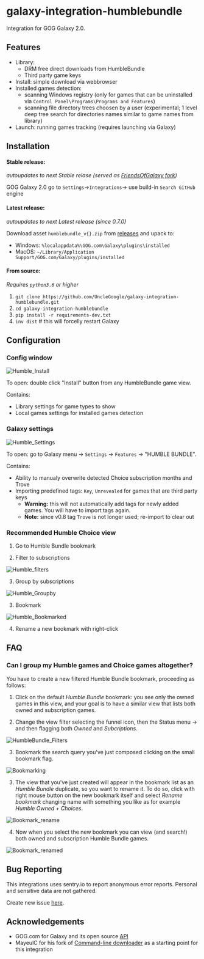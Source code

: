 # galaxy-integration-humblebundle

Integration for GOG Galaxy 2.0.

## Features

* Library:
    * DRM free direct downloads from HumbleBundle
    * Third party game keys
* Install: simple download via webbrowser
* Installed games detection:
    * scanning Windows registry (only for games that can be uninstalled via `Control Panel\Programs\Programs and Features`)
    * scanning file directory trees choosen by a user (experimental; 1 level deep tree search for directories names similar to game names from library)
* Launch: running games tracking (requires launching via Galaxy)

## Installation

#### Stable release:
_autoupdates to next Stable relase (served as [FriendsOfGalaxy fork][5])_

GOG Galaxy 2.0 go to `Settings`->`Integrations`-> use build-in `Search GitHub` engine

#### Latest release:
_autoupdates to next Latest release (since 0.7.0)_

Download asset `humblebundle_v{}.zip` from [releases][1] and upack to:
- Windows: `%localappdata%\GOG.com\Galaxy\plugins\installed`
- MacOS: `~/Library/Application Support/GOG.com/Galaxy/plugins/installed`

#### From source:
_Requires `python3.6` or higher_

1. `git clone https://github.com/UncleGoogle/galaxy-integration-humblebundle.git`
2. `cd galaxy-integration-humblebundle`
3. `pip install -r requirements-dev.txt`
4. `inv dist`  # this will forcelly restart Galaxy

## Configuration

### Config window

![Humble_Install](https://user-images.githubusercontent.com/12197825/107127801-df9fe000-68b8-11eb-9d20-80d32be7a062.gif)

To open: double click "Install" button from any HumbleBundle game view.

Contains:
- Library settings for game types to show
- Local games settings for installed games detection

### Galaxy settings

![Humble_Settings](https://user-images.githubusercontent.com/12197825/107127798-de6eb300-68b8-11eb-8f3e-ac62d2fdbaf2.png)

To open: go to Galaxy menu -> `Settings` -> `Features` -> "HUMBLE BUNDLE".

Contains:
- Ability to manualy overwrite detected Choice subscription months and Trove
- Importing predefined tags: `Key`, `Unrevealed` for games that are third party keys
  - **Warning:** this will not automatically add tags for newly added games. You will have to import tags again.
  - **Note:** since v0.8 tag `Trove` is not longer used; re-import to clear out

### Recommended Humble Choice view

1. Go to Humble Bundle bookmark

2. Filter to subscriptions

![Humble_filters](https://user-images.githubusercontent.com/12197825/107127796-dca4ef80-68b8-11eb-82a0-d3c23484ee60.png)

3. Group by subscriptions

![Humble_Groupby](https://user-images.githubusercontent.com/12197825/107127803-e0d10d00-68b8-11eb-9f1e-cb476112bf7f.png)

3. Bookmark

![Humble_Bookmarked](https://user-images.githubusercontent.com/12197825/107127806-e2023a00-68b8-11eb-8607-6f6c0647977d.png)

4. Rename a new bookmark with right-click

## FAQ

### Can I group my Humble games and Choice games altogether?

You have to create a new filtered Humble Bundle bookmark, proceeding as follows:

1. Click on the default _Humble Bundle_ bookmark: you see only the owned games in this view, and your goal is to have a similar view that lists both owned and subscription games.

2. Change the view filter selecting the funnel icon, then the Status menu -> and then flagging both _Owned_ and _Subcriptions_.

![HumbleBundle_Filters](https://user-images.githubusercontent.com/12197825/107127807-e3336700-68b8-11eb-9a98-648874c6f637.png)

3. Bookmark the search query you've just composed clicking on the small bookmark flag.

![Bookmarking](https://user-images.githubusercontent.com/12197825/107127808-e4fd2a80-68b8-11eb-818c-e48e10b6e811.png)

3. The view that you've just created will appear in the bookmark list as an _Humble Bundle_ duplicate, so you want to rename it. To do so, click with right mouse button on the new bookmark itself and select _Rename bookmark_ changing name with something you like as for example _Humble Owned + Choices_.

![Bookmark_rename](https://user-images.githubusercontent.com/12197825/107127814-f47c7380-68b8-11eb-8e41-a42898d7df79.png)

4. Now when you select the new bookmark you can view (and search!) both owned and subscription Humble Bundle games.

![Bookmark_renamed](https://user-images.githubusercontent.com/12197825/107127812-f21a1980-68b8-11eb-9eba-e8c03a518b20.png)

## Bug Reporting
This integrations uses sentry.io to report anonymous error reports.
Personal and sensitive data are not gathered.

Create new issue [here][2].

## Acknowledgements
- GOG.com for Galaxy and its open source [API][3]
- MayeulC for his fork of [Command-line downloader][4] as a starting point for this integration

[1]: https://github.com/UncleGoogle/galaxy-integration-humblebundle/releases
[2]: https://github.com/UncleGoogle/galaxy-integration-humblebundle/issues/new/choose
[3]: https://github.com/gogcom/galaxy-integrations-python-api
[4]: https://github.com/MayeulC/hb-downloader
[5]: https://github.com/FriendsOfGalaxy/galaxy-integration-humble
